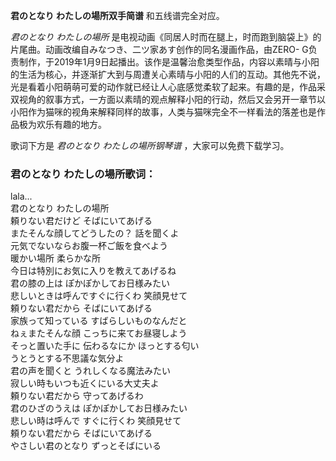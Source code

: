

**君のとなり わたしの場所双手简谱** 和五线谱完全对应。

_君のとなり わたしの場所_ 是电视动画《同居人时而在腿上，时而跑到脑袋上》的片尾曲。动画改编自みなつき、二ツ家あす创作的同名漫画作品，由ZERO-
G负责制作，于2019年1月9日起播出。该作是温馨治愈类型作品，内容以素晴与小阳的生活为核心，并逐渐扩大到与周遭关心素晴与小阳的人们的互动。其他先不说，光是看着小阳萌萌可爱的动作就已经让人心底感觉柔软了起来。有趣的是，作品采双视角的叙事方式，一方面以素晴的观点解释小阳的行动，然后又会另开一章节以小阳作为猫咪的视角来解释同样的故事，人类与猫咪完全不一样看法的落差也是作品极为欢乐有趣的地方。

歌词下方是 _君のとなり わたしの場所钢琴谱_ ，大家可以免费下载学习。

### 君のとなり わたしの場所歌词：

lala...  
君のとなり わたしの場所  
頼りない君だけど そばにいてあげる  
またそんな顔してどうしたの？ 話を聞くよ  
元気でないならお腹一杯ご飯を食べよう  
暖かい場所 柔らかな所  
今日は特別にお気に入りを教えてあげるね  
君の膝の上は ぽかぽかしてお日様みたい  
悲しいときは呼んですぐに行くわ 笑顔見せて  
頼りない君だから そばにいてあげる  
家族って知っている すばらしいものなんだと  
ねぇまたそんな顔 こっちに来てお昼寝しよう  
そっと置いた手に 伝わるなにか ほっとする匂い  
うとうとする不思議な気分よ  
君の声を聞くと うれしくなる魔法みたい  
寂しい時もいつも近くにいる大丈夫よ  
頼りない君だから 守ってあげるわ  
君のひざのうえは ぽかぽかしてお日様みたい  
悲しい時は呼んで すぐに行くわ 笑顔見せて  
頼りない君だから そばにいてあげる  
やさしい君のとなり ずっとそばにいる

